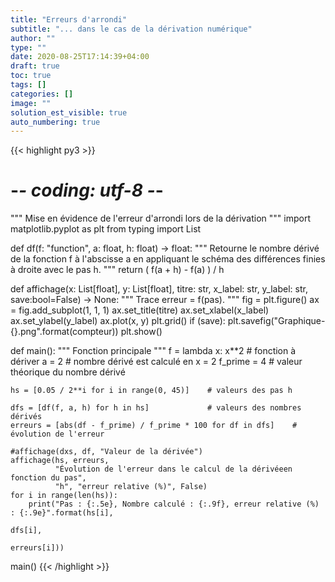 ```yaml
---
title: "Erreurs d'arrondi"
subtitle: "... dans le cas de la dérivation numérique"
author: ""
type: ""
date: 2020-08-25T17:14:39+04:00
draft: true
toc: true
tags: []
categories: []
image: ""
solution_est_visible: true
auto_numbering: true
---
```


{{< highlight py3 >}}
# -*- coding: utf-8 -*-

"""
Mise en évidence de l'erreur d'arrondi lors de la dérivation
"""
import matplotlib.pyplot as plt
from typing import List

 
def df(f: "function", a: float, h: float) -> float:
    """
    Retourne le nombre dérivé de la fonction f à l'abscisse
    a en appliquant le schéma des différences finies à
    droite avec le pas h.
    """
    return ( f(a + h) - f(a) ) / h


def affichage(x: List[float], y: List[float], titre: str,
              x_label: str, y_label: str, save:bool=False) -> None:
    """
    Trace erreur = f(pas).
    """
    fig = plt.figure()
    ax = fig.add_subplot(1, 1, 1)
    ax.set_title(titre)
    ax.set_xlabel(x_label)
    ax.set_ylabel(y_label)
    ax.plot(x, y)
    plt.grid()
    if (save):
        plt.savefig("Graphique-{}.png".format(compteur))
    plt.show()

def main():
    """
    Fonction principale
    """
    f = lambda x: x**2  # fonction à dériver
    a = 2               # nombre dérivé est calculé en x = 2
    f_prime = 4         # valeur théorique du nombre dérivé

    hs = [0.05 / 2**i for i in range(0, 45)]    # valeurs des pas h

    dfs = [df(f, a, h) for h in hs]             # valeurs des nombres dérivés
    erreurs = [abs(df - f_prime) / f_prime * 100 for df in dfs]    # évolution de l'erreur

    #affichage(dxs, df, "Valeur de la dérivée")
    affichage(hs, erreurs,
              "Évolution de l'erreur dans le calcul de la dérivéeen fonction du pas",
              "h", "erreur relative (%)", False)
    for i in range(len(hs)):
        print("Pas : {:.5e}, Nombre calculé : {:.9f}, erreur relative (%) : {:.9e}".format(hs[i],
                                                                              dfs[i],
                                                                              erreurs[i]))

main()
{{< /highlight >}}